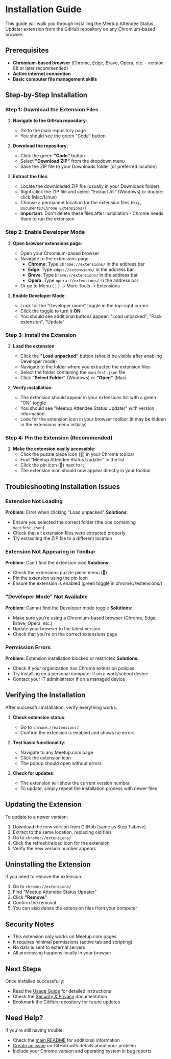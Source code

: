 # Installation Guide

This guide will walk you through installing the Meetup Attendee Status Updater extension from the GitHub repository on any Chromium-based browser.

## Prerequisites

- **Chromium-based browser** (Chrome, Edge, Brave, Opera, etc. - version 88 or later recommended)
- **Active internet connection**
- **Basic computer file management skills**

## Step-by-Step Installation

### Step 1: Download the Extension Files

1. **Navigate to the GitHub repository**:
   - Go to the main repository page
   - You should see the green "Code" button

2. **Download the repository**:
   - Click the green **"Code"** button
   - Select **"Download ZIP"** from the dropdown menu
   - Save the ZIP file to your Downloads folder (or preferred location)

3. **Extract the files**:
   - Locate the downloaded ZIP file (usually in your Downloads folder)
   - Right-click the ZIP file and select "Extract All" (Windows) or double-click (Mac/Linux)
   - Choose a permanent location for the extension files (e.g., `Documents/Chrome Extensions/`)
   - **Important**: Don't delete these files after installation - Chrome needs them to run the extension

### Step 2: Enable Developer Mode

1. **Open browser extensions page**:
   - Open your Chromium-based browser
   - Navigate to the extensions page:
     - **Chrome**: Type `chrome://extensions/` in the address bar
     - **Edge**: Type `edge://extensions/` in the address bar  
     - **Brave**: Type `brave://extensions/` in the address bar
     - **Opera**: Type `opera://extensions/` in the address bar
   - Or go to Menu (⋮) → More Tools → Extensions

2. **Enable Developer Mode**:
   - Look for the "Developer mode" toggle in the top-right corner
   - Click the toggle to turn it **ON**
   - You should see additional buttons appear: "Load unpacked", "Pack extension", "Update"

### Step 3: Install the Extension

1. **Load the extension**:
   - Click the **"Load unpacked"** button (should be visible after enabling Developer mode)
   - Navigate to the folder where you extracted the extension files
   - Select the folder containing the `manifest.json` file
   - Click **"Select Folder"** (Windows) or **"Open"** (Mac)

2. **Verify installation**:
   - The extension should appear in your extensions list with a green "ON" toggle
   - You should see "Meetup Attendee Status Updater" with version information
   - Look for the extension icon in your browser toolbar (it may be hidden in the extensions menu initially)

### Step 4: Pin the Extension (Recommended)

1. **Make the extension easily accessible**:
   - Click the puzzle piece icon (🧩) in your Chrome toolbar
   - Find "Meetup Attendee Status Updater" in the list
   - Click the pin icon (📌) next to it
   - The extension icon should now appear directly in your toolbar

## Troubleshooting Installation Issues

### Extension Not Loading

**Problem**: Error when clicking "Load unpacked"
**Solutions**:
- Ensure you selected the correct folder (the one containing `manifest.json`)
- Check that all extension files were extracted properly
- Try extracting the ZIP file to a different location

### Extension Not Appearing in Toolbar

**Problem**: Can't find the extension icon
**Solutions**:
- Check the extensions puzzle piece menu (🧩)
- Pin the extension using the pin icon
- Ensure the extension is enabled (green toggle in chrome://extensions/)

### "Developer Mode" Not Available

**Problem**: Cannot find the Developer mode toggle
**Solutions**:
- Make sure you're using a Chromium-based browser (Chrome, Edge, Brave, Opera, etc.)
- Update your browser to the latest version
- Check that you're on the correct extensions page

### Permission Errors

**Problem**: Extension installation blocked or restricted
**Solutions**:
- Check if your organization has Chrome extension policies
- Try installing on a personal computer if on a work/school device
- Contact your IT administrator if on a managed device

## Verifying the Installation

After successful installation, verify everything works:

1. **Check extension status**:
   - Go to `chrome://extensions/`
   - Confirm the extension is enabled and shows no errors

2. **Test basic functionality**:
   - Navigate to any Meetup.com page
   - Click the extension icon
   - The popup should open without errors

3. **Check for updates**:
   - The extension will show the current version number
   - To update, simply repeat the installation process with newer files

## Updating the Extension

To update to a newer version:

1. Download the new version from GitHub (same as Step 1 above)
2. Extract to the same location, replacing old files
3. Go to `chrome://extensions/`
4. Click the refresh/reload icon for the extension
5. Verify the new version number appears

## Uninstalling the Extension

If you need to remove the extension:

1. Go to `chrome://extensions/`
2. Find "Meetup Attendee Status Updater"
3. Click **"Remove"**
4. Confirm the removal
5. You can also delete the extension files from your computer

## Security Notes

- This extension only works on Meetup.com pages
- It requires minimal permissions (active tab and scripting)
- No data is sent to external servers
- All processing happens locally in your browser

## Next Steps

Once installed successfully:
- Read the [Usage Guide](usage-guide.md) for detailed instructions
- Check the [Security & Privacy](security-privacy.md) documentation
- Bookmark the GitHub repository for future updates

## Need Help?

If you're still having trouble:
- Check the [main README](../README.md) for additional information
- [Create an issue](../../issues/new) on GitHub with details about your problem
- Include your Chrome version and operating system in bug reports
